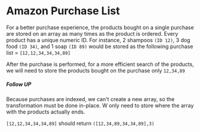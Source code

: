 # Amazon Purchase List

For a better purchase experience, the products bought on a single purchase are stored on an array as many times as the product is ordered. Every product has a unique numeric ID. For instance, 2 shampoos `(ID 12)`, 3 dog food `(ID 34)`*,* and 1 soap `(ID 89)` would be stored as the following purchase list = `[12,12,34,34,34,89]`

After the purchase is performed, for a more efficient search of the products, we will need to store the products bought on the purchase only `12,34,89`

##### Follow UP

Because purchases are indexed, we can't create a new array, so the transformation must be done in-place. W only need to store where the array with the products actually ends.

`[12,12,34,34,34,89]` should return `([12,34,89,34,34,89],3)`

